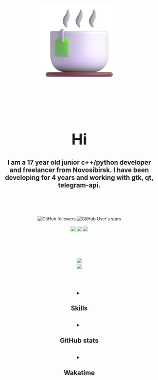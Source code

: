 
<div align="center">
    <br><br><br><br><br><br>
    <img src="https://github.com/bignutty/fluent-emoji/blob/main/animated/1f375.png?raw=true" ></img>
    <br><br><br><br><br><br>
    <h1 align="center" style="text-decoration: none; font-size: 50px;">Hi</h1>
    <h3 align="center" style="text-decoration: none; font-size: 21px;">I am a 17 year old junior c++/python developer and freelancer from Novosibirsk. I have been developing for 4 years and working with gtk, qt, telegram-api.</h3>
    <br><br>
</div>

<div align="center">
    <br><br>
	<img alt="GitHub followers" src="https://img.shields.io/github/followers/Nighty3098?style=for-the-badge&color=dbb6ed&logoColor=85e185&labelColor=1c1c29" />
    <img alt="GitHub User's stars" src="https://img.shields.io/github/stars/Nighty3098?style=for-the-badge&logo=apachespark&color=eed49f&logoColor=D9E0EE&labelColor=1c1c29" />
    <br><br>
    <a href="https://t.me/Night3098" target="blank"><img src="https://img.shields.io/badge/Telegram-7dc4e4?style=for-the-badge&logo=telegram&logoColor=black" /></a>
    <a href="mailto:night3098game@gmail.com" target="blank"><img src="https://img.shields.io/badge/Gmail-f5a7a0?style=for-the-badge&logo=gmail&logoColor=black" /></a>
    <a href="https://www.reddit.com/user/Night3098" target="blank"><img src="https://img.shields.io/badge/Reddit-f5a7a0?style=for-the-badge&logo=reddit&logoColor=black" /></a>
    <br><br><br><br>
</div>
<br>
<br>
<div id="header" align="center">
    <a href="https://discord.com/users/924996294378917938"><img src="https://lanyard-profile-readme.vercel.app/api/924996294378917938?bg=a6e0b8&theme=light&borderRadius=30px&idleMessage=I%20Love%20Anime%20(%20づ◕‿◕%20)づ" /></a>
    <br>
    <a href="https://Nighty3098.github.io/" target="blank"><img class="round" src="https://img.shields.io/badge/My Portfolio-%23a6e0b8.svg?style=for-the-badge&logo=git&logoColor=black" /></a>
    <br><br><br><br>
</div>
<br>
<details>
    <summary align="center"><h2 align="center">Skills</h2></summary>
        <h3 align="center"></h3>
        <br>
        <div class="languages" align="center">
	    <img src="https://skillicons.dev/icons?i=python,c,cpp,markdown,bash,css,html" />
        </div>
        <h3 align="center"></h3>
        <div class="tools" align="center">
            <img src="https://skillicons.dev/icons?i=neovim,vscode,cmake,sqlite,qt,git,linux" />
        </div>
</details>
<br>

<details align="center">
    <summary align="center"><h2 align="center">GitHub stats</h2></summary>
    <img src="https://github-profile-summary-cards.vercel.app/api/cards/profile-details?username=Nighty3098&theme=dracula&border_radius=20&border_color=61dafb" width="80%" />
    <img src="https://github-profile-summary-cards.vercel.app/api/cards/most-commit-language?username=Nighty3098&theme=dracula&border_radius=20&border_color=61dafb" width="40%"/>
    <img src="https://github-profile-summary-cards.vercel.app/api/cards/repos-per-language?username=Nighty3098&theme=dracula&border_radius=20&border_color=61dafb" width="40%"/>
    <img src="https://github-profile-summary-cards.vercel.app/api/cards/stats?username=Nighty3098&theme=dracula&border_radius=20&border_color=61dafb" width="40%"/>
    <img src="https://github-profile-summary-cards.vercel.app/api/cards/productive-time?username=Nighty3098&theme=dracula&border_radius=20&border_color=61dafb" width="40%"/>
</details>
<br>


<details align="center">
	<summary align="center"><h2 align="center">Wakatime</h2></summary>
	<div align="center">
		<img alt="Wakatime" src="https://wakatime.com/badge/user/018e8f78-65a7-4aa8-8c67-51796499853b.svg?style=for-the-badge&color=eed49f" /><br>
		<img src="https://github-readme-stats.vercel.app/api/wakatime?username=018e8f78-65a7-4aa8-8c67-51796499853b&theme=dracula" />
	</div>
</details>
